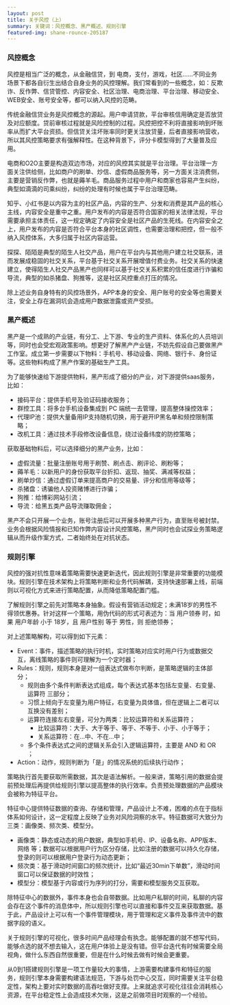 ```yaml
---
layout: post
title: 关于风控（上）
summary: 关键词：风控概念、黑产概述、规则引擎
featured-img: shane-rounce-205187
---
```

### 风控概念

风控是相当广泛的概念，从金融信贷，到 电商，支付，游戏，社区......不同业务场景下都各自衍生出结合自身业务的风控理解。我们常看到的一些概念，如：反欺诈、反作弊、信贷管控、内容安全、社区治理、电商治理、平台治理、移动安全、WEB安全、账号安全等，都可以纳入风控的范畴。

传统金融信贷业务是风控概念的源起。用户申请贷款，平台审核信用确定是否放贷及对应额度。贷前审核过程就是风险控制的过程。风控把控不利将直接影响到坏账率从而扩大平台资损。但信贷关注坏账率同时更关注放贷量，后者直接影响营收，所以其风控策略要求有强解释性。在这种背景下，评分卡模型得到了大量普及应用。

电商和O2O主要是构造双边市场，对应的风控其实就是平台治理。平台治理一方面关注供给侧，比如商户的刷单、炒信、虚假商品服务等，另一方面关注消费侧，主要是营销反作弊，也就是薅羊毛。商品服务过程中用户和商家也容易产生纠纷，典型如滴滴的司乘纠纷，纠纷的处理有时候也属于平台治理范畴。

知乎、小红书是以内容为主的社区产品，内容的生产、分发和消费是其产品的核心主线，内容安全是重中之重。用户发布的内容是否符合国家的相关法律法规，平台需要承担主体责任，这一规定确定了内容安全是社区产品的生死线。在内容安全之上，用户发布的内容是否符合平台本身的社区调性，也需要治理和把控，但一般不纳入风控体系，大多归属于社区内容运营。

探探、陌陌是典型的陌生人社交产品，用户在平台内与其他用户建立社交联系，进而发展成稳固的社交关系，平台基于社交关系开展增值付费业务。社交关系的快速建立，使得陌生人社交产品黑产也同样可以基于社交关系积累的信任度进行诈骗和导流，典型的如杀猪盘、狗推等，这是社区风控重点打压的情况。

除上述业务自身特有的风控场景外，APP本身的安全、用户账号的安全等也需要关注，安全上存在漏洞坑会造成用户数据泄露或资产受损。

### 黑产概述

黑产是一个成熟的产业链，有分工、上下游、专业的生产资料、体系化的人员培训等，同时也会受宏观政策影响。想更好了解黑产产业链，不妨先假设自己要做黑产工作室。成立第一步需要以下物料：手机号、移动设备、网络、银行卡、身份证等。这些物料构成了黑产作案的基础生产工具。

为了能够快速给下游提供物料，黑产形成了细分的产业，对下游提供saas服务，比如：

- 接码平台：提供手机号及验证码接收服务；
- 群控工具：将多台手机设备集成到 PC 端统一去管理，提高整体操控效率；
- 代理IP池：提供大量备用IP支持随机切换，用于避开IP黑名单和频控限制策略；
- 改机工具：通过技术手段修改设备信息，绕过设备纬度的防控策略；

获取基础物料后，可以选择细分的黑产业务，比如：

- 虚假流量：批量注册账号用于刷赞、刷点击、刷评论、刷粉等；
- 薅羊毛：以新用户的身份获取平台折扣、返现、抽奖、满减等权益；
- 刷单炒信：通过虚假订单来提高商户的交易量、评分和信用等级等；
- 杀猪盘：诱骗他人投资赌博进行诈骗；
- 狗推：给博彩网站引流；
- 导流：给黑五类产品导流赚取佣金；

黑产不会只开展一个业务，账号注册后可以开展多种黑产行为，直至账号被封禁。业务会根据风险情报和已知作弊内容设计风控策略，黑产同时也会试探业务策略逻辑从而升级作案方式，二者始终处在对抗状态。


### 规则引擎

风控的强对抗性意味着策略需要快速更新迭代，因此规则引擎是非常重要的功能模块。规则引擎在技术架构上将策略判断和业务代码解耦，支持快速部署上线，前端则以可视化方式来进行策略配置，从而降低策略配置门槛。

了解规则引擎之前先对策略本身抽象。假设有营销活动规定；未满18岁的男性不得领优惠券。针对这样一个策略，用伪代码的形式可表述为：当 用户领券 时，如果 用户年龄 小于 18岁，且 用户性别 等于 男性，则 拒绝领券；

对上述策略解构，可以得到如下元素：

- Event：事件，描述策略的执行时机，实时策略对应实时用户行为或数据交互，离线策略的事件则可理解为一个定时器；
- Rules：规则，规则本身是对一组表达式做布尔判断，是策略逻辑的主体部分；
    - 规则由多个条件判断表达式组成，每个表达式基本包括左变量、右变量、运算符 三部分；
    - 习惯上倾向于左变量为用户特征，右变量为具体值，但在逻辑上二者可以互换没有差别；
    - 运算符连接左右变量，可分为两类：比较运算符和关系运算符；
        - 比较运算符：大于、大于等于、等于、不等于、小于、小于等于；
        - 关系运算符：在...中、不在...中；
    - 多个条件表达式之间的逻辑关系会引入逻辑运算符，主要是 AND 和 OR ；
- Action：动作，规则判断为「是」的情况系统的后续执行动作；

策略执行首先要获取所需数据，其次是语法解析。一般来讲，策略引用的数据会提前预处理后再提供给规则引擎以提高整体的执行效率。负责预处理数据的产品模块会被称为特征平台。

特征中心提供特征数据的查询、存储和管理，产品设计上不难，困难的点在于指标体系如何设计，这一定程度上反映了业务对风险洞察的水平。特征数据可大致分为三类：画像类、频次类、模型分。

- 画像类：静态或动态的用户数据，典型如手机号、IP、设备名称、APP版本、网络 等；数据可以根据用户行为区分存储，比如注册的数据可以持久化存储，登录的则可以根据用户登录行为动态更新；
- 频次类：基于滑动时间窗口的频次统计，比如“最近30min下单数”，滑动时间窗口可以保证数据的时效性；
- 模型分：模型基于内容或行为序列的打分，需要和模型服务交互获取。

除特征中心的数据外，事件本身也会自带数据。比如用户私聊的时间，私聊的内容会存在这个事件的消息体中，所以规则引擎也可以直接和事件交互来获取数据。基于此，产品设计上可以有一个事件管理模块，用于管理和定义事件及事件流中的数据字段的语义。

关于规则引擎的可视化，很多时间产品经理会有执念。能够配置的就不想写代码，能够点选的就不想去输入，这在用户体验上是没有错。但平台迭代有时候需要全局视角，做什么东西自然很重要，但是在什么时候去做有时候会更重要。

从0到1搭建规则引擎是一项工作量较大的事情，上游需要构建事件和特征的服务，规则引擎本身需要构建语法规范，下游与处罚中心交互，同时需要关注平台稳定性，架构上要对实时数据的高吞吐做好支撑。上来就追求可视化往往会消耗核心资源，在平台稳定性上会造成技术欠账，这是之前做项目时观察的一个经验。
